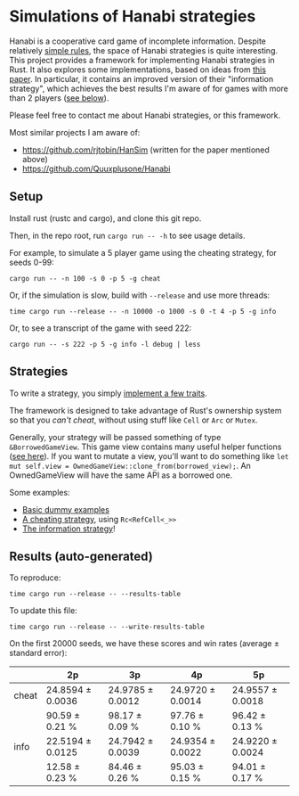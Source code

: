 # Simulations of Hanabi strategies

Hanabi is a cooperative card game of incomplete information.
Despite relatively [simple rules](https://boardgamegeek.com/article/10670613#10670613),
the space of Hanabi strategies is quite interesting.
This project provides a framework for implementing Hanabi strategies in Rust.
It also explores some implementations, based on ideas from
[this paper](https://d0474d97-a-62cb3a1a-s-sites.googlegroups.com/site/rmgpgrwc/research-papers/Hanabi_final.pdf).
In particular, it contains an improved version of their "information strategy",
which achieves the best results I'm aware of for games with more than 2 players ([see below](#results)).

Please feel free to contact me about Hanabi strategies, or this framework.

Most similar projects I am aware of:
- https://github.com/rjtobin/HanSim (written for the paper mentioned above)
- https://github.com/Quuxplusone/Hanabi

## Setup

Install rust (rustc and cargo), and clone this git repo.

Then, in the repo root, run `cargo run -- -h` to see usage details.

For example, to simulate a 5 player game using the cheating strategy, for seeds 0-99:
```
cargo run -- -n 100 -s 0 -p 5 -g cheat
```

Or, if the simulation is slow, build with `--release` and use more threads:
```
time cargo run --release -- -n 10000 -o 1000 -s 0 -t 4 -p 5 -g info
```

Or, to see a transcript of the game with seed 222:
```
cargo run -- -s 222 -p 5 -g info -l debug | less
```

## Strategies

To write a strategy, you simply [implement a few traits](src/strategy.rs).

The framework is designed to take advantage of Rust's ownership system
so that you *can't cheat*, without using stuff like `Cell` or `Arc` or `Mutex`.

Generally, your strategy will be passed something of type `&BorrowedGameView`.
This game view contains many useful helper functions ([see here](src/game.rs)).
If you want to mutate a view, you'll want to do something like
`let mut self.view = OwnedGameView::clone_from(borrowed_view);`.
An OwnedGameView will have the same API as a borrowed one.

Some examples:

- [Basic dummy examples](src/strategies/examples.rs)
- [A cheating strategy](src/strategies/cheating.rs), using `Rc<RefCell<_>>`
- [The information strategy](src/strategies/information.rs)!

## Results (auto-generated)

To reproduce:
```
time cargo run --release -- --results-table
```

To update this file:
```
time cargo run --release -- --write-results-table
```

On the first 20000 seeds, we have these scores and win rates (average ± standard error):

|         |   2p    |   3p    |   4p    |   5p    |
|---------|------------------|------------------|------------------|------------------|
| cheat   | 24.8594 ± 0.0036 | 24.9785 ± 0.0012 | 24.9720 ± 0.0014 | 24.9557 ± 0.0018 |
|         | 90.59 ± 0.21 % | 98.17 ± 0.09 % | 97.76 ± 0.10 % | 96.42 ± 0.13 % |
| info    | 22.5194 ± 0.0125 | 24.7942 ± 0.0039 | 24.9354 ± 0.0022 | 24.9220 ± 0.0024 |
|         | 12.58 ± 0.23 % | 84.46 ± 0.26 % | 95.03 ± 0.15 % | 94.01 ± 0.17 % |
